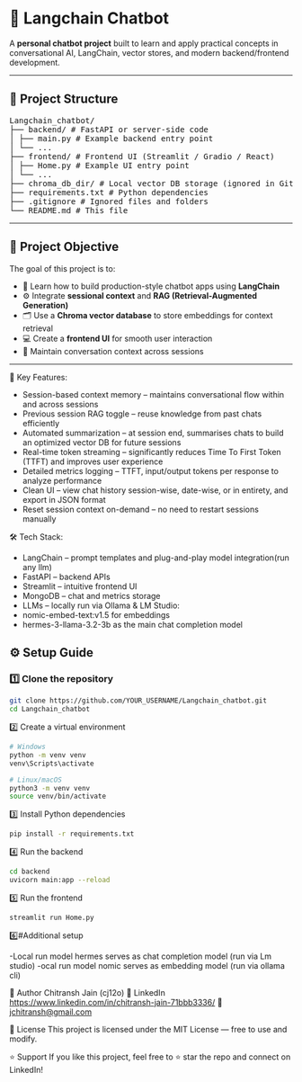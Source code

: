 # 🚀 Langchain Chatbot

A **personal chatbot project** built to learn and apply practical concepts in conversational AI, LangChain, vector stores, and modern backend/frontend development.

---

## 📁 **Project Structure**
<pre>
Langchain_chatbot/
├── backend/ # FastAPI or server-side code
│ ├── main.py # Example backend entry point
│ └── ...
├── frontend/ # Frontend UI (Streamlit / Gradio / React)
│ ├── Home.py # Example UI entry point
│ └── ...
├── chroma_db_dir/ # Local vector DB storage (ignored in Git)
├── requirements.txt # Python dependencies
├── .gitignore # Ignored files and folders
└── README.md # This file
</pre>


---

## 🎯 **Project Objective**

The goal of this project is to:
- 🧠 Learn how to build production-style chatbot apps using **LangChain**
- ⚙️ Integrate **sessional context** and **RAG (Retrieval-Augmented Generation)**
- 🗂️ Use a **Chroma vector database** to store embeddings for context retrieval
- 💻 Create a **frontend UI** for smooth user interaction
- 🔄 Maintain conversation context across sessions

---

🔑 Key Features:
- Session-based context memory – maintains conversational flow within and across sessions
- Previous session RAG toggle – reuse knowledge from past chats efficiently
- Automated summarization – at session end, summarises chats to build an optimized vector DB for future sessions
- Real-time token streaming – significantly reduces Time To First Token (TTFT) and improves user experience
- Detailed metrics logging – TTFT, input/output tokens per response to analyze performance
- Clean UI – view chat history session-wise, date-wise, or in entirety, and export in JSON format
- Reset session context on-demand – no need to restart sessions manually

🛠️ Tech Stack:
- LangChain – prompt templates and plug-and-play model integration(run any llm)
- FastAPI – backend APIs
- Streamlit – intuitive frontend UI
- MongoDB – chat and metrics storage
- LLMs – locally run via Ollama & LM Studio:
- nomic-embed-text:v1.5 for embeddings
- hermes-3-llama-3.2-3b as the main chat completion model


## ⚙️ **Setup Guide**

### 1️⃣ Clone the repository

```bash
git clone https://github.com/YOUR_USERNAME/Langchain_chatbot.git
cd Langchain_chatbot
```
2️⃣ Create a virtual environment
```bash
# Windows
python -m venv venv
venv\Scripts\activate

# Linux/macOS
python3 -m venv venv
source venv/bin/activate
```
3️⃣ Install Python dependencies
```bash
pip install -r requirements.txt
```


4️⃣ Run the backend
```bash
cd backend
uvicorn main:app --reload
```

5️⃣ Run the frontend
```bash
streamlit run Home.py
```

6️⃣#Additional setup

-Local run model hermes serves as chat completion model (run via Lm studio)
-ocal run model nomic serves as embedding model (run via ollama cli)

👤 Author
Chitransh Jain (cj12o)
🔗 LinkedIn <https://www.linkedin.com/in/chitransh-jain-71bbb3336/>
📧jchitransh@gmail.com

📄 License
This project is licensed under the MIT License — free to use and modify.

⭐ Support
If you like this project, feel free to ⭐ star the repo and connect on LinkedIn!
